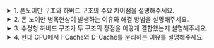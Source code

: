 <details>
    <summary>1. 폰노이만 구조와 하버드 구조의 주요 차이점을 설명해주세요.</summary>
    <br>

**두 구조의 핵심 차이는 명령어와 데이터를 어떻게 저장하고 접근하느냐에 있습니다.**

**폰 노이만 구조는 명령어와 데이터가 같은 메모리 공간을 공유합니다.** 하나의 버스를 통해 CPU가 메모리에 접근하기 때문에 명령어를 가져오는 것과 데이터를 읽고 쓰는 작업을 동시에 할 수 없어서 순차적으로 처리해야 합니다. 이 때문에 폰 노이만 병목현상이 발생해서 CPU 성능에 제약이 생기지만, 구조가 단순하고 메모리를 유연하게 사용할 수 있어서 범용 컴퓨터에 적합합니다.

**하버드 구조는 명령어와 데이터를 물리적으로 완전히 분리된 메모리에 저장합니다.** 각각 독립된 버스가 있어서 CPU가 동시에 명령어를 가져오면서 데이터를 처리할 수 있어 병렬성이 뛰어나고 성능이 우수합니다. 하지만 두 개의 메모리와 버스가 필요해서 하드웨어 비용이 높고, 명령어와 데이터 메모리 크기를 미리 정해야 하므로 유연성이 떨어집니다.

</details>

<details>
    <summary>2. 폰 노이만 병목현상이 발생하는 이유와 해결 방법을 설명해주세요.</summary>
    <br>

**폰 노이만 병목현상은 CPU와 메모리 간의 데이터 전송 속도 차이 때문에 발생합니다.**

**근본적인 원인은 단일 버스 구조에 있습니다.** 명령어와 데이터가 같은 메모리 공간과 버스를 공유하기 때문에 CPU가 명령어를 가져오는 동안에는 데이터에 접근할 수 없고, 데이터를 처리하는 동안에는 다음 명령어를 미리 가져올 수 없습니다. 게다가 CPU의 처리 속도는 기하급수적으로 빨라졌지만 메모리 접근 속도는 상대적으로 느리게 발전해서 이 격차가 더욱 벌어지고 있습니다.

**현대 CPU는 여러 기법으로 이 문제를 해결합니다.**

**캐시 메모리가 가장 핵심적인 해결책입니다.** L1, L2, L3 캐시를 계층적으로 구성해서 자주 사용되는 데이터와 명령어를 CPU 가까이에 미리 저장해둡니다. L1 캐시는 명령어 캐시와 데이터 캐시로 분리해서 하버드 구조의 장점까지 활용하고 있습니다.

**파이프라이닝으로 명령어 처리를 병렬화합니다.** Fetch, Decode, Execute, Memory, Write-back 단계를 동시에 진행해서 한 명령어가 실행되는 동안 다음 명령어들을 미리 준비할 수 있게 합니다.

**분기 예측과 추측 실행으로 메모리 접근을 최적화합니다.** CPU가 조건문의 결과를 미리 예측해서 필요한 명령어와 데이터를 사전에 캐시로 가져오고, 예측이 틀렸을 때만 되돌리는 방식으로 평균 성능을 크게 향상시킵니다.

**슈퍼스칼라와 비순차 실행으로 더 많은 작업을 동시에 처리합니다.** 여러 실행 유닛을 두고 의존성이 없는 명령어들을 순서에 상관없이 동시에 실행해서 CPU 활용률을 극대화하고 있습니다.

</details>

<details>
    <summary>3. 수정형 하버드 구조가 두 구조의 장점을 어떻게 결합했는지 설명해주세요.</summary>
    <br>
    
**수정형 하버드 구조는 계층별로 서로 다른 방식을 적용해서 두 구조의 장점만 취합니다.**

**메인 메모리 레벨에서는 폰 노이만 방식을 유지합니다.** 명령어와 데이터가 같은 주소 공간에 저장되어 있어서 메모리를 유연하게 사용할 수 있고, 프로그램이 런타임에 코드를 동적으로 생성하거나 수정하는 것도 가능합니다. 이렇게 하면 메모리 효율성과 비용 효율성을 모두 확보할 수 있습니다.

**캐시 레벨에서는 하버드 방식으로 분리합니다.** L1 캐시를 I-Cache(명령어 캐시)와 D-Cache(데이터 캐시)로 완전히 분리해서 CPU가 동시에 명령어를 가져오면서 데이터를 처리할 수 있게 합니다. 이때 각 캐시는 독립적인 버스로 연결되어 있어서 병렬 접근이 가능하고 성능이 크게 향상됩니다.

**지역성 원리를 활용해서 성능을 극대화합니다.** 대부분의 메모리 접근이 캐시에서 히트되기 때문에 실제로는 하버드 구조의 병렬성 혜택을 받으면서도, 캐시 미스가 발생했을 때만 메인 메모리의 폰 노이만 방식으로 순차 처리합니다.

</details>

<details>
    <summary>4. 현대 CPU에서 I-Cache와 D-Cache를 분리하는 이유를 설명해주세요.</summary>
    <br>

**I-Cache와 D-Cache 분리는 명령어와 데이터의 서로 다른 접근 패턴을 최적화하기 위함입니다.**

**명령어와 데이터는 근본적으로 다른 특성을 가집니다.** 명령어는 주로 순차적으로 접근되고 읽기 전용이며 지역성이 매우 강합니다. 반면 데이터는 랜덤 접근이 많고 읽기와 쓰기가 모두 발생하며 접근 패턴이 불규칙적입니다. 이런 차이 때문에 각각에 특화된 캐시 설계가 필요합니다.

**병렬 처리로 성능을 크게 향상시킵니다.** 분리된 캐시는 독립적인 포트를 가지고 있어서 CPU가 동시에 명령어를 페치하면서 데이터를 로드하거나 스토어할 수 있습니다. 특히 슈퍼스칼라 프로세서에서 여러 명령어를 동시에 처리할 때 이 병렬성이 결정적인 성능 차이를 만듭니다.

**캐시 충돌을 완전히 제거합니다.** 통합 캐시에서는 대용량 데이터 처리 시 데이터가 명령어를 밀어내서 명령어 캐시 미스가 급증할 수 있습니다. 분리된 구조에서는 데이터 접근이 아무리 많아도 명령어 캐시에 영향을 주지 않아서 안정적인 성능을 보장합니다.

**각각에 최적화된 설계를 적용할 수 있습니다.** I-Cache는 순차 프리페칭과 더 큰 라인 사이즈로 최적화하고, D-Cache는 다양한 replacement policy와 write policy로 최적화할 수 있습니다. 또한 I-Cache는 ECC가 덜 중요하지만 D-Cache는 데이터 무결성이 critical하므로 서로 다른 보호 메커니즘을 적용합니다.

</details>
